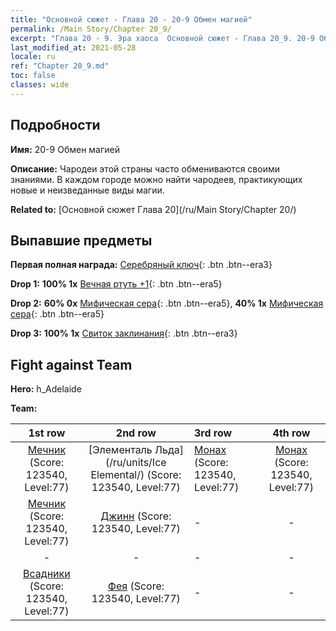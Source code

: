 ```yaml
---
title: "Основной сюжет - Глава 20 - 20-9 Обмен магией"
permalink: /Main Story/Chapter 20_9/
excerpt: "Глава 20 - 9. Эра хаоса  Основной сюжет - Глава 20_9. 20-9 Обмен магией"
last_modified_at: 2021-05-28
locale: ru
ref: "Chapter 20_9.md"
toc: false
classes: wide
---
```


## Подробности

 **Имя:** 20-9 Обмен магией

 **Описание:** Чародеи этой страны часто обмениваются своими знаниями. В каждом городе можно найти чародеев, практикующих новые и неизведанные виды магии.

 **Related to:** [Основной сюжет Глава 20](/ru/Main Story/Chapter 20/)

## Выпавшие предметы

 **Первая полная награда:** [Серебряный ключ](/ItemsRU/con_693/){: .btn .btn--era3}

 **Drop 1:** **100% 1x** [Вечная ртуть +1](/ItemsRU/mat_70/){: .btn .btn--era5}

 **Drop 2:** **60% 0x** [Мифическая сера](/ItemsRU/mat_64/){: .btn .btn--era5}, **40% 1x** [Мифическая сера](/ItemsRU/mat_64/){: .btn .btn--era5}

 **Drop 3:** **100% 1x** [Свиток заклинания](/ItemsRU/con_694/){: .btn .btn--era3}


## Fight against Team
 **Hero:** h_Adelaide

 **Team:**


  | 1st row | 2nd row | 3rd row | 4th row |
  |:----:|:----:|:----|:----:|
  | [Мечник](/ru/units/Swordsman/) (Score: 123540, Level:77)  | [Элементаль Льда](/ru/units/Ice Elemental/) (Score: 123540, Level:77)  | [Монах](/ru/units/Monk/) (Score: 123540, Level:77)  | [Монах](/ru/units/Monk/) (Score: 123540, Level:77)  |
  | [Мечник](/ru/units/Swordsman/) (Score: 123540, Level:77)  | [Джинн](/ru/units/Genie/) (Score: 123540, Level:77)  | - | - |
  | - | - | - | - |
  | [Всадники](/ru/units/Cavalier/) (Score: 123540, Level:77)  | [Фея](/ru/units/Sprite/) (Score: 123540, Level:77)  | - | - |


